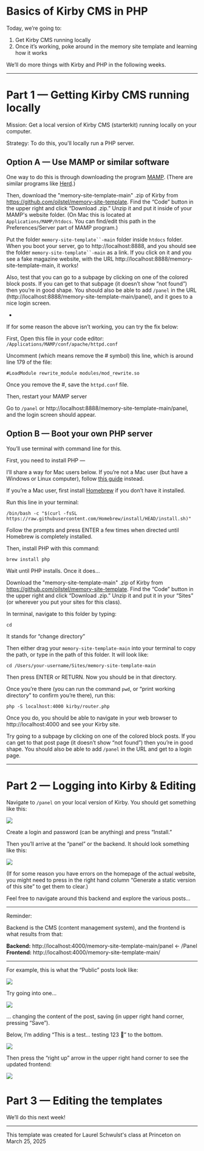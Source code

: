 # Basics of Kirby CMS in PHP
Today, we’re going to:

1. Get Kirby CMS running locally
2. Once it’s working, poke around in the memory site template and learning how it works

We’ll do more things with Kirby and PHP in the following weeks.


----------
# Part 1 — Getting Kirby CMS running locally

Mission:
Get a local version of Kirby CMS (starterkit) running locally on your computer.

Strategy:
To do this, you'll locally run a PHP server.


## Option A — Use MAMP or similar software

One way to do this is through downloading the program [MAMP](https://www.mamp.info/en/mac/). (There are similar programs like [Herd](https://herd.laravel.com/).)

Then, download the "memory-site-template-main" .zip of Kirby from https://github.com/oilstel/memory-site-template. Find the “Code” button in the upper right and click “Download .zip.” Unzip it and put it inside of your MAMP's website folder. (On Mac this is located at `Applications/MAMP/htdocs`. You can find/edit this path in the Preferences/Server part of MAMP program.)

Put the folder `memory-site-template``-main` folder inside `htdocs` folder. When you boot your server, go to http://localhost:8888, and you should see the folder `memory-site-template``-main` as a link. If you click on it and you see a fake magazine website, with the URL http://localhost:8888/memory-site-template-main, it works!

Also, test that you can go to a subpage by clicking on one of the colored block posts. If you can get to that subpage (it doesn’t show “not found”) then you’re in good shape. You should also be able to add `/panel` in the URL (http://localhost:8888/memory-site-template-main/panel), and it goes to a nice login screen.

*

If for some reason the above isn’t working, you can try the fix below:

First, Open this file in your code editor: `/Applications/MAMP/conf/apache/httpd.conf`

Uncomment (which means remove the # symbol) this line, which is around line 179 of the file:


    #LoadModule rewrite_module modules/mod_rewrite.so

Once you remove the #, save the `httpd.conf` file.

Then, restart your MAMP server

Go to `/panel` or http://localhost:8888/memory-site-template-main/panel, and the login screen should appear.


## Option B — Boot your own PHP server

You’ll use terminal with command line for this. 

First, you need to install PHP —

I’ll share a way for Mac users below. If you’re not a Mac user (but have a Windows or Linux computer), follow [this guide](https://medium.com/novai-php-laravel-101/how-to-install-php-command-line-on-macos-linux-and-windows-e39c5adab724) instead.

If you’re a Mac user, first install [Homebrew](https://brew.sh/) if you don’t have it installed.

Run this line in your terminal:


    /bin/bash -c "$(curl -fsSL https://raw.githubusercontent.com/Homebrew/install/HEAD/install.sh)"

Follow the prompts and press ENTER a few times when directed until Homebrew is completely installed.

Then, install PHP with this command:

`brew install php`

Wait until PHP installs. Once it does…

Download the "memory-site-template-main" .zip of Kirby from https://github.com/oilstel/memory-site-template. Find the “Code” button in the upper right and click “Download .zip.” Unzip it and put it in your “Sites” (or wherever you put your sites for this class).

In terminal, navigate to this folder by typing:

`cd`

It stands for “change directory”

Then either drag your `memory-site-template-main` into your terminal to copy the path, or type in the path of this folder. It will look like:

`cd /Users/your-username/Sites/memory-site-template-main`

Then press ENTER or RETURN. Now you should be in that directory.

Once you’re there (you can run the command `pwd`, or “print working directory” to confirm you’re there), run this:

`php -S localhost:4000 kirby/router.php`

Once you do, you should be able to navigate in your web browser to http://localhost:4000 and see your Kirby site.

Try going to a subpage by clicking on one of the colored block posts. If you can get to that post page (it doesn’t show “not found”) then you’re in good shape. You should also be able to add `/panel` in the URL and get to a login page.


----------
# Part 2 — Logging into Kirby & Editing

Navigate to `/panel` on your local version of Kirby. You should get something like this:


![](https://paper-attachments.dropboxusercontent.com/s_7F2D1DA9C2ADBA740B2A13E623911A1F550F8C796DC57EB5E466CA0E6C76BACA_1742902055956_Screenshot+2025-03-25+at+12.26.47.png)


Create a login and password (can be anything) and press “Install.”

Then you’ll arrive at the “panel” or the backend. It should look something like this:


![](https://paper-attachments.dropboxusercontent.com/s_7F2D1DA9C2ADBA740B2A13E623911A1F550F8C796DC57EB5E466CA0E6C76BACA_1742902192427_Screenshot+2025-03-25+at+12.28.49.png)


(If for some reason you have errors on the homepage of the actual website, you might need to press in the right hand column “Generate a static version of this site” to get them to clear.)

Feel free to navigate around this backend and explore the various posts…


----------

Reminder:

Backend is the CMS (content management system), and the frontend is what results from that:

**Backend:** http://localhost:4000/memory-site-template-main/panel ← /Panel
**Frontend:** http://localhost:4000/memory-site-template-main/


----------

For example, this is what the “Public” posts look like:


![](https://paper-attachments.dropboxusercontent.com/s_7F2D1DA9C2ADBA740B2A13E623911A1F550F8C796DC57EB5E466CA0E6C76BACA_1742902362665_Screenshot+2025-03-25+at+12.32.25.png)

Try going into one…

![](https://paper-attachments.dropboxusercontent.com/s_7F2D1DA9C2ADBA740B2A13E623911A1F550F8C796DC57EB5E466CA0E6C76BACA_1742903555654_Screenshot+2025-03-25+at+12.52.19.png)

… changing the content of the post, saving (in upper right hand corner, pressing “Save”). 

Below, I’m adding “This is a test… testing 123 🙂” to the bottom.

![](https://paper-attachments.dropboxusercontent.com/s_7F2D1DA9C2ADBA740B2A13E623911A1F550F8C796DC57EB5E466CA0E6C76BACA_1742903691250_Screenshot+2025-03-25+at+12.54.16.png)

Then press the “right up” arrow in the upper right hand corner to see the updated frontend:

![](https://paper-attachments.dropboxusercontent.com/s_7F2D1DA9C2ADBA740B2A13E623911A1F550F8C796DC57EB5E466CA0E6C76BACA_1742903749347_Screenshot+2025-03-25+at+12.54.31.png)


# Part 3 — Editing the templates

We’ll do this next week!

---
This template was created for Laurel Schwulst's class at Princeton on March 25, 2025